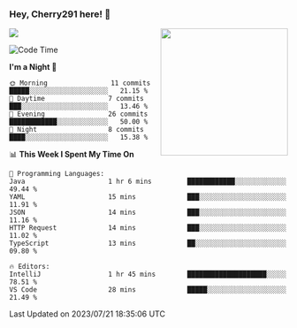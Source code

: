 ### Hey, Cherry291 here! 👋

![](https://metrics.lecoq.io/cherry291?template=classic&config.timezone=Asia%2FShanghai)
<img align='right' src="https://media.giphy.com/media/M9gbBd9nbDrOTu1Mqx/giphy.gif" width="230">
<!-- ![](https://github-readme-stats-ouuan.vercel.app/api?username=cherry291&theme=dark&show_icons=true) -->

<!--START_SECTION:waka-->
![Code Time](http://img.shields.io/badge/Code%20Time-72%20hrs%2048%20mins-blue)

**I'm a Night 🦉** 

```text
🌞 Morning                11 commits          █████░░░░░░░░░░░░░░░░░░░░   21.15 % 
🌆 Daytime                7 commits           ███░░░░░░░░░░░░░░░░░░░░░░   13.46 % 
🌃 Evening                26 commits          ████████████░░░░░░░░░░░░░   50.00 % 
🌙 Night                  8 commits           ████░░░░░░░░░░░░░░░░░░░░░   15.38 % 
```


📊 **This Week I Spent My Time On** 

```text
💬 Programming Languages: 
Java                     1 hr 6 mins         ████████████░░░░░░░░░░░░░   49.44 % 
YAML                     15 mins             ███░░░░░░░░░░░░░░░░░░░░░░   11.91 % 
JSON                     14 mins             ███░░░░░░░░░░░░░░░░░░░░░░   11.16 % 
HTTP Request             14 mins             ███░░░░░░░░░░░░░░░░░░░░░░   11.02 % 
TypeScript               13 mins             ██░░░░░░░░░░░░░░░░░░░░░░░   09.80 % 

🔥 Editors: 
IntelliJ                 1 hr 45 mins        ████████████████████░░░░░   78.51 % 
VS Code                  28 mins             █████░░░░░░░░░░░░░░░░░░░░   21.49 % 
```


 Last Updated on 2023/07/21 18:35:06 UTC
<!--END_SECTION:waka-->

<!--
**Cherry291/cherry291** is a ✨ _special_ ✨ repository because its `README.md` (this file) appears on your GitHub profile.

Here are some ideas to get you started:

- 🔭 I’m currently working on ...
- 🌱 I’m currently learning ...
- 👯 I’m looking to collaborate on ...
- 🤔 I’m looking for help with ...
- 💬 Ask me about ...
- 📫 How to reach me: ...
- 😄 Pronouns: ...
- ⚡ Fun fact: ...
-->
